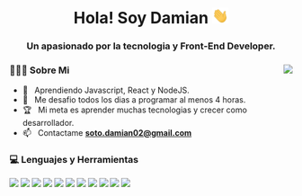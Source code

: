 <h1 align="center"> Hola! Soy Damian <img src="https://github.com/dmi4n/dmi4n/blob/main/Hi.gif" width="29px"></h1>

<h3 align="center">
Un apasionado por la tecnologia y Front-End Developer.
</h3>


<div>
    <a href="https://github.com/dmi4n">
    <img align="right" src="https://github-readme-stats.vercel.app/api/top-langs/?username=dmi4n&theme=radical&locale=es">
    </a>
<div align="left"> 
  <h3> 👨🏻‍💻 Sobre Mi </h3>

  - 🌱 &nbsp; Aprendiendo Javascript, React y NodeJS.
  - 💪 &nbsp; Me desafio todos los dias a programar al menos 4 horas.
  - 🏆 &nbsp; Mi meta es aprender muchas tecnologias y crecer como desarrollador.
  - 📫 &nbsp; Contactame **soto.damian02@gmail.com**
	
</div> 
</div>

<div align='left'>
  <h3> 💻 Lenguajes y Herramientas </h3>
  <p>
	<a src="https://www.w3schools.com/html/"><img src="https://img.icons8.com/color/48/000000/html-5.png"/></a>
	<a src="https://www.w3schools.com/css/"><img src="https://img.icons8.com/color/48/000000/css3.png"/></a>
	<a src="https://www.javascript.com/"><img src="https://img.icons8.com/color/48/000000/javascript.png"/></a>
	<a src="https://www.typescriptlang.org/"><img src="https://img.icons8.com/color/48/000000/typescript.png"/></a>
	<a src="https://www.reactjs.org/"><img src="https://img.icons8.com/color/48/000000/react-native.png"/></a>
	<a src="https://nodejs.org/"><img src="https://img.icons8.com/color/48/000000/nodejs.png"/></a>
	<a src="https://www.mongodb.com/"><img src="https://img.icons8.com/color/48/000000/mongodb.png"/></a>
	<a src="https://visualstudio.microsoft.com/"><img src="https://img.icons8.com/color/48/000000/visual-studio-code-2019.png"/></a>
	<a src="https://www.npmjs.com/"><img src="https://img.icons8.com/color/48/000000/npm.png"/></a>
	<a src="https://getbootstrap.com/"><img src="https://img.icons8.com/color/48/000000/bootstrap.png"/></a>
	<a src="https://github.com/"><img src="https://img.icons8.com/color/48/000000/git.png"/></a>
  <p>
</div> 


<br/>
